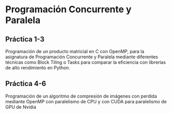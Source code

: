 # Programación Concurrente y Paralela

## Práctica 1-3
Programación de un producto matricial en C con OpenMP, para la asignatura de Programación Concurrente y Paralela mediante diferentes técnicas como Block Tiling o Tasks para comparar la eficiencia con librerías de alto rendimiento en Python.

## Práctica 4-6
Programación de un algoritmo de compresión de imágenes con perdida mediante OpenMP con paralelismo de CPU y con CUDA para paralelismo de GPU de Nvidia
